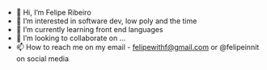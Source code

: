 - 👋 Hi, I’m Felipe Ribeiro
- 👀 I’m interested in software dev, low poly and the time
- 🌱 I’m currently learning front end languages
- 💞️ I’m looking to collaborate on ...
- 📫 How to reach me on my email - felipewithf@gmail.com or @felipeinnit on social media

<!---
felipeinnit/felipeinnit is a ✨ special ✨ repository because its `README.md` (this file) appears on your GitHub profile.
You can click the Preview link to take a look at your changes.
--->
